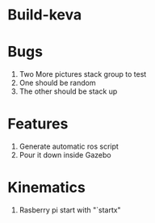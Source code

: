 # Build-keva

# Bugs
1. Two More pictures stack group to test
2. One should be random
3. The other should be stack up

# Features
1. Generate automatic ros script
2. Pour it down inside Gazebo

# Kinematics
1. Rasberry pi start with "`startx"
